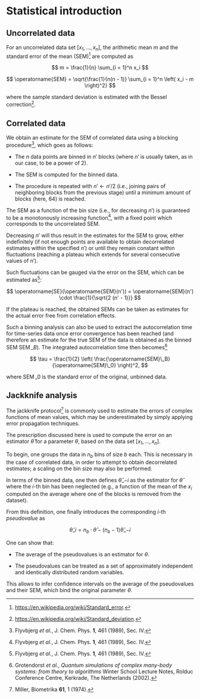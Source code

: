 # Statistical introduction


## Uncorrelated data

For an uncorrelated data set $[x_1, \ldots, x_n]$, the
arithmetic mean $m$ and the standard error of the mean
(SEM)[^1] are computed as

$$
m = \frac{1}{n} \sum_{i = 1}^n x_i
$$

$$
\operatorname{SEM} = \sqrt{\frac{1}{n(n - 1)} \sum_{i = 1}^n
\left( x_i - m \right)^2}
$$

where the sample standard deviation is estimated with the
Bessel correction[^2].


## Correlated data

We obtain an estimate for the SEM of correlated data using a
blocking procedure[^3], which goes as follows:

- The $n$ data points are binned in $n'$ blocks (where $n'$ is
  usually taken, as in our case, to be a power of $2$).

- The SEM is computed for the binned data.

- The procedure is repeated with $n' \leftarrow n'/2$ (i.e.,
  joining pairs of neighboring blocks from the previous stage)
  until a minimum amount of blocks (here, $64$) is reached.

The SEM as a function of the bin size (i.e., for decreasing
$n'$) is guaranteed to be a monotonously increasing
function[^3], with a fixed point which corresponds to the
uncorrelated SEM.

Decreasing $n'$ will thus result in the estimates for the SEM
to grow, either indefinitely (if not enough points are
available to obtain decorrelated estimates within the specified
$n'$) or until they remain constant within fluctuations
(reaching a plateau which extends for several consecutive
values of $n'$).

Such fluctuations can be gauged via the error on the SEM, which
can be estimated as[^3]:

$$
\operatorname{SE}(\operatorname{SEM}(n')) =
\operatorname{SEM}(n') \cdot \frac{1}{\sqrt{2 (n' - 1)}}
$$

If the plateau is reached, the obtained SEMs can be taken as
estimates for the actual error free from correlation effects.

Such a binning analysis can also be used to extract the
autocorrelation time for time-series data once error
convergence has been reached (and therefore an estimate for the
true SEM of the data is obtained as the binned SEM
$\operatorname{SEM}\_B$). The integrated autocorrelation time
then becomes[^4]

$$
\tau = \frac{1}{2} \left(
\frac{\operatorname{SEM}\_B}{\operatorname{SEM}\_0} \right)^2,
$$

where $\operatorname{SEM}\_0$ is the standard error of the
original, unbinned data.


## Jackknife analysis

The jackknife protocol[^5] is commonly used to estimate the
errors of complex functions of mean values, which may be
underestimated by simply applying error propagation techniques.

The prescription discussed here is used to compute the error on
an estimator $\widehat{\theta}$ for a parameter $\theta$, based
on the data set $[x_1, \ldots, x_n]$.

To begin, one groups the data in $n_b$ bins of size $b$ each.
This is necessary in the case of correlated data, in order to
attempt to obtain decorrelated estimates; a scaling on the bin
size may also be performed.

In terms of the binned data, one then defines
$\widehat{\theta}\_{-i}$ as the estimator for
$\widehat{\theta}$ where the $i$-th bin has been neglected
(e.g., a function of the mean of the $x_i$ computed on the
average where one of the blocks is removed from the dataset).

From this definition, one finally introduces the corresponding
$i$-th *pseudovalue* as

$$
\widetilde{\theta}\_i = n_b \cdot \widehat{\theta} - (n_b - 1)
\widehat{\theta}\_{-i}
$$

One can show that:

- The average of the pseudovalues is an estimator for $\theta$.

- The pseudovalues can be treated as a set of approximately
  independent and identically distributed random variables.

This allows to infer confidence intervals on the average of the
pseudovalues and their SEM, which bind the original parameter
$\theta$.




[^1]: https://en.wikipedia.org/wiki/Standard_error.
[^2]: https://en.wikipedia.org/wiki/Standard_deviation.
[^3]: Flyvbjerg *et al.*, J. Chem. Phys. **1**, 461 (1989), Sec. IV.
[^4]: Grotendorst *et al.*, *Quantum simulations of complex many-body systems: from theory to algorithms* Winter School Lecture Notes, Rolduc Conference Centre, Kerkrade, The Netherlands (2002).
[^5]: Miller, Biometrika **61**, 1 (1974).
